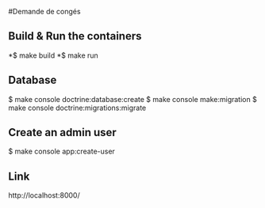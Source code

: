 #Demande de congés

## Build & Run the containers
*$ make build
*$ make run

## Database
$ make console doctrine:database:create
$ make console make:migration
$ make console doctrine:migrations:migrate

## Create an admin user
$ make console app:create-user

## Link
http://localhost:8000/

